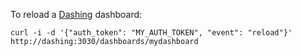 To reload a [Dashing](http://dashing.io/) dashboard:

    curl -i -d '{"auth_token": "MY_AUTH_TOKEN", "event": "reload"}' http://dashing:3030/dashboards/mydashboard
